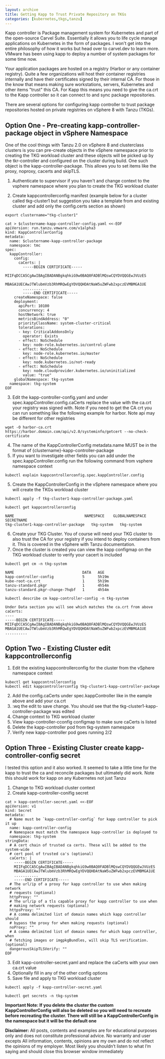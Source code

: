 ```yaml
---
layout: archive
title: Getting Kapp to Trust Private Repository on TKGs
categories: [kubernetes,tkgs,tanzu]
---
```


Kapp controller is Package management system for Kubernetes and part of the open-source Carvel Suite.  Essentially it allows you to life cycle manage applications on Kubernetes in the form of packages.  I won't get into the entire philosophy of how it works but head over to carvel.dev to learn more.  VMware has been using kapp to deploy a number of system packages for some time now.

Your application packages are hosted on a registry (Harbor or any container registry).  Quite a few organizations will host their container registries internally and have their certificates signed by their internal CA.  For those in the know that means making sure workstations, servers, Kubernetes and other items "trust" this CA.  For Kapp this means you need to give the ca.crt to the Kapp controller so it can connect to and sync package repositories.

There are several options for configuring kapp controller to trust package repositories hosted on private registries on vSphere 8 with Tanzu (TKGs).  

## Option One - Pre-creating kapp-controller-package object in vSphere Namespace

One of the cool things with Tanzu 2.0 on vSphere 8 and clusterclass clusters is you can pre-create objects in the vSphere namespace prior to creating the TKG workload cluster and these objects will be picked up by the tkr-controller and configured on the cluster during build.  One such object is the kapp-controller-package.  This allows you to set items like the proxy, noproxy, cacerts and skipTLS.

1. Authenticate to supervisor if you haven't and change context to the vsphere namespace where you plan to create the TKG workload cluster

2. Create kappcontrollerconfig manifest (example below for a cluster called tkg-cluster1 but suggestion you take a template from and existing cluster and add only the config.certs section as shown)
```
export clustername="tkg-cluster1"

cat > $clustername-kapp-controller-config.yaml <<-EOF
apiVersion: run.tanzu.vmware.com/v1alpha3
kind: KappControllerConfig
metadata:
  name: $clustername-kapp-controller-package
  namespace: tmc
spec:
  kappController:
    config:
      caCerts: |
        -----BEGIN CERTIFICATE-----
        MIIFqDCCA5CgAwIBAgIBADANBgkqhkiG9w0BAQ0FADBlMQswCQYDVQQGEwJVUzES
        MBAGA1UECAwJTWlubmVzb3RhMRQwEgYDVQQHDAtNaW5uZWFwb2xpczEVMBMGA1UE
        ...........
        -----END CERTIFICATE-----
    createNamespace: false
    deployment:
      apiPort: 10100
      concurrency: 4
      hostNetwork: true
      metricsBindAddress: "0"
      priorityClassName: system-cluster-critical
      tolerations:
      - key: CriticalAddonsOnly
        operator: Exists
      - effect: NoSchedule
        key: node-role.kubernetes.io/control-plane
      - effect: NoSchedule
        key: node-role.kubernetes.io/master
      - effect: NoSchedule
        key: node.kubernetes.io/not-ready
      - effect: NoSchedule
        key: node.cloudprovider.kubernetes.io/uninitialized
        value: "true"
    globalNamespace: tkg-system
  namespace: tkg-system
EOF
```
3. Edit the kapp-controller-config.yaml and under spec.kappController.config.caCerts replace the value with the ca.crt your registry was signed with.  Note if you need to get the CA crt you can run something like the following example for harbor.  Note api may be different for other registries
```
wget -O harbor-ca.crt https://harbor.domain.com/api/v2.0/systeminfo/getcert --no-check-certificate
``` 
4. The name of the KappControllerConfig metadata.name MUST be in the format of {clustername}-kapp-controller-package
5. If you want to investigate other fields you can add under the spec.kappController.config run the following command from vsphere namespace context
```
kubectl explain kappcontrollerconfig.spec.kappController.config
```
5. Create the KappControllerConfig in the vSphere namespace where you will create the TKGs workload cluster
```
kubectl apply -f tkg-cluster1-kapp-controller-package.yaml

kubectl get kappcontrollerconfig

NAME                                NAMESPACE    GLOBALNAMESPACE   SECRETNAME
tkg-cluster1-kapp-controller-package   tkg-system   tkg-system
```
6. Create your TKG Cluster.  You of course will need your TKG cluster to also trust the CA for your registry if you intend to deploy containers from it.  This is covered in the vSphere with Tanzu documentation.
7. Once the cluster is created you can view the kapp configmap on the TKG workload cluster to verify your cacert is included
```
kubectl get cm -n tkg-system

NAME                               DATA   AGE
kapp-controller-config             5      5h19m
kube-root-ca.crt                   1      5h19m
tanzu-standard.pkgr                1      4h54m
tanzu-standard.pkgr-change-7hqbf   1      4h54m

kubectl describe cm kapp-controller-config -n tkg-system

Under Data section you will see which matches the ca.crt from above
caCerts:
----
-----BEGIN CERTIFICATE-----
MIIFqDCCA5CgAwIBAgIBADANBgkqhkiG9w0BAQ0FADBlMQswCQYDVQQGEwJVUzES
MBAGA1UECAwJTWlubmVzb3RhMRQwEgYDVQQHDAtNaW5uZWFwb2xpczEVMBMGA1UE
..........
```
## Option Two - Existing Cluster edit kappcontrollerconfig

1. Edit the existing kappcontrollerconfig for the cluster from the vSphere namespace context
```
kubectl get kappcontrollerconfig
kubectl edit kappcontrollerconfig tkg-cluster1-kapp-controller-package
```
2. Add the config.caCerts under spec.kappController like in the eample above and add your ca.crt
3. :wq the edit to save change.  You should see that the tkg-cluster1-kapp-controller-package was edited
4. Change context to TKG workload cluster
5. View kapp-controller-cconfig configmap to make sure caCerts is listed
6. Delete the kapp-controller pod from tkg-system namespace
7. Verify new kapp-controller pod goes running 2/2

## Option Three - Existing Cluster create kapp-controller-config secret

I tested this option and it also worked.  It seemed to take a little time for the kapp to trust the ca and reconcile packages but ultimately did work.  Note this should work for kapp on any Kubernetes not just Tanzu

1. Change to TKG workload cluster context
2. Create kapp-controller-conifig secret
```
cat > kapp-controller-secret.yaml <<-EOF
apiVersion: v1
kind: Secret
metadata:
  # Name must be `kapp-controller-config` for kapp controller to pick it up
  name: kapp-controller-config
  # Namespace must match the namespace kapp-controller is deployed to
  namespace: tkg-system
stringData:
  # A cert chain of trusted ca certs. These will be added to the system-wide
  # cert pool of trusted ca's (optional)
  caCerts: |
    -----BEGIN CERTIFICATE-----
    MIIFqDCCA5CgAwIBAgIBADANBgkqhkiG9w0BAQ0FADBlMQswCQYDVQQGEwJVUzES
    MBAGA1UECAwJTWlubmVzb3RhMRQwEgYDVQQHDAtNaW5uZWFwb2xpczEVMBMGA1UE
    ...........
    -----END CERTIFICATE-----
  # The url/ip of a proxy for kapp controller to use when making network
  # requests (optional)
  httpProxy: ""
  # The url/ip of a tls capable proxy for kapp controller to use when
  # making network requests (optional)
  httpsProxy: ""
  # A comma delimited list of domain names which kapp controller should
  # bypass the proxy for when making requests (optional)
  noProxy: ""
  # A comma delimited list of domain names for which kapp controller, when
  # fetching images or imgpkgBundles, will skip TLS verification. (optional)
  dangerousSkipTLSVerify: ""
EOF
```
3. Edit kapp-controller-secret.yaml and replace the caCerts with your own ca.crt value
4. Optionally fill in any of the other config options
5. Save file and apply to TKG workload cluster
```
kubectl apply -f kapp-controller-secret.yaml

kubectl get secrets -n tkg-system
```

**Important Note:  If you delete the cluster the custom KappControllerConfig will also be deleted so you will need to recreate before recreating the cluster.  There will still be a KappControllerConfig in the namespace but it will be the default one**

**Disclaimer:** All posts, contents and examples are for educational purposes only and does not constitute professional advice. No warranty and user excepts All information, contents, opinions are my own and do not reflect the opinions of my employer. Most likely you shouldn’t listen to what I’m saying and should close this browser window immediately
